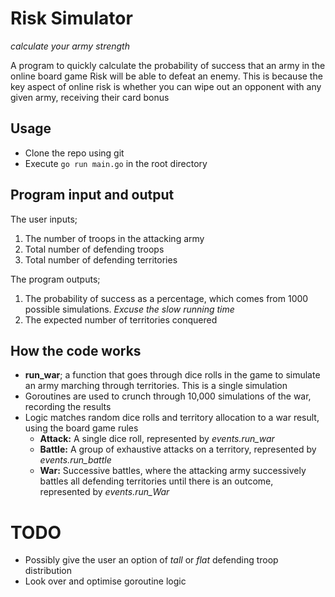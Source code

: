 # Risk Simulator

*calculate your army strength*

A program to quickly calculate the probability of success that an army in the
online board game Risk will be able to defeat an enemy. This is because the
key aspect of online risk is whether you can wipe out an opponent with any
given army, receiving their card bonus

## Usage

- Clone the repo using git
- Execute `go run main.go` in the root directory

## Program input and output

The user inputs;
1. The number of troops in the attacking army
2. Total number of defending troops
3. Total number of defending territories

The program outputs;
1. The probability of success as a percentage, which comes 
from 1000 possible simulations. *Excuse the slow running time*
2. The expected number of territories conquered

## How the code works

- **run_war**; a function that goes through dice rolls in the
game to simulate an army marching through territories. This is a single
simulation
- Goroutines are used to crunch through 10,000 simulations of the war,
recording the results
- Logic matches random dice rolls and territory allocation to a war result,
using the board game rules
    - **Attack:** A single dice roll, represented by *events.run_war*
    - **Battle:** A group of exhaustive attacks on a territory, represented by 
    *events.run_battle*
    - **War:** Successive battles, where the attacking army successively
    battles all defending territories until there is an outcome, represented 
    by *events.run_War*

# TODO

- Possibly give the user an option of *tall* or *flat* defending troop
distribution
- Look over and optimise goroutine logic

